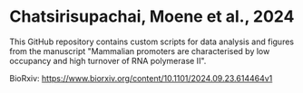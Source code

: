 # Chatsirisupachai, Moene et al., 2024

This GitHub repository contains custom scripts for data analysis and figures from the manuscript
"Mammalian promoters are characterised by low occupancy and high turnover of RNA polymerase II".

BioRxiv: https://www.biorxiv.org/content/10.1101/2024.09.23.614464v1
